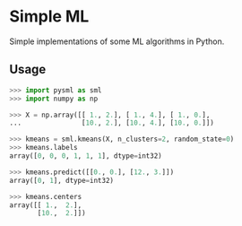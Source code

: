 # Simple ML

Simple implementations of some ML algorithms in Python.

## Usage

```python
>>> import pysml as sml
>>> import numpy as np

>>> X = np.array([[ 1., 2.], [ 1., 4.], [ 1., 0.],
...               [10., 2.], [10., 4.], [10., 0.]])

>>> kmeans = sml.kmeans(X, n_clusters=2, random_state=0)
>>> kmeans.labels
array([0, 0, 0, 1, 1, 1], dtype=int32)            

>>> kmeans.predict([[0., 0.], [12., 3.]])
array([0, 1], dtype=int32)

>>> kmeans.centers
array([[ 1.,  2.],
       [10.,  2.]])
```



